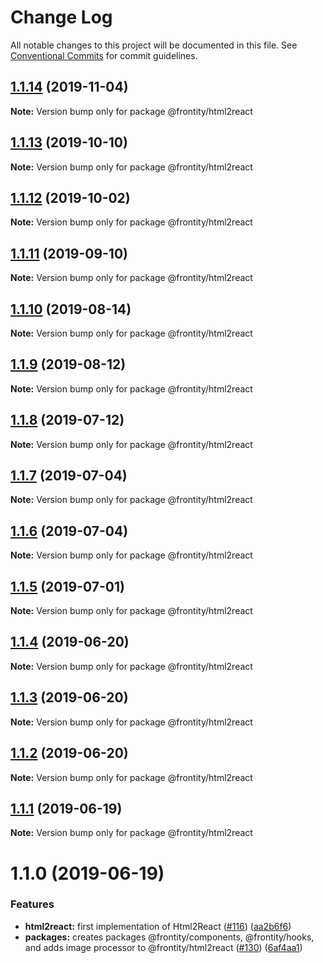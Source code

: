 # Change Log

All notable changes to this project will be documented in this file.
See [Conventional Commits](https://conventionalcommits.org) for commit guidelines.

## [1.1.14](https://github.com/frontity/frontity/compare/@frontity/html2react@1.1.13...@frontity/html2react@1.1.14) (2019-11-04)

**Note:** Version bump only for package @frontity/html2react





## [1.1.13](https://github.com/frontity/frontity/compare/@frontity/html2react@1.1.12...@frontity/html2react@1.1.13) (2019-10-10)

**Note:** Version bump only for package @frontity/html2react





## [1.1.12](https://github.com/frontity/frontity/compare/@frontity/html2react@1.1.11...@frontity/html2react@1.1.12) (2019-10-02)

**Note:** Version bump only for package @frontity/html2react





## [1.1.11](https://github.com/frontity/frontity/compare/@frontity/html2react@1.1.10...@frontity/html2react@1.1.11) (2019-09-10)

**Note:** Version bump only for package @frontity/html2react





## [1.1.10](https://github.com/frontity/frontity/compare/@frontity/html2react@1.1.9...@frontity/html2react@1.1.10) (2019-08-14)

**Note:** Version bump only for package @frontity/html2react





## [1.1.9](https://github.com/frontity/frontity/compare/@frontity/html2react@1.1.8...@frontity/html2react@1.1.9) (2019-08-12)

**Note:** Version bump only for package @frontity/html2react





## [1.1.8](https://github.com/frontity/frontity/compare/@frontity/html2react@1.1.7...@frontity/html2react@1.1.8) (2019-07-12)

**Note:** Version bump only for package @frontity/html2react





## [1.1.7](https://github.com/frontity/frontity/compare/@frontity/html2react@1.1.6...@frontity/html2react@1.1.7) (2019-07-04)

**Note:** Version bump only for package @frontity/html2react





## [1.1.6](https://github.com/frontity/frontity/compare/@frontity/html2react@1.1.5...@frontity/html2react@1.1.6) (2019-07-04)

**Note:** Version bump only for package @frontity/html2react





## [1.1.5](https://github.com/frontity/frontity/compare/@frontity/html2react@1.1.4...@frontity/html2react@1.1.5) (2019-07-01)

**Note:** Version bump only for package @frontity/html2react





## [1.1.4](https://github.com/frontity/frontity/compare/@frontity/html2react@1.1.3...@frontity/html2react@1.1.4) (2019-06-20)

**Note:** Version bump only for package @frontity/html2react





## [1.1.3](https://github.com/frontity/frontity/compare/@frontity/html2react@1.1.2...@frontity/html2react@1.1.3) (2019-06-20)

**Note:** Version bump only for package @frontity/html2react





## [1.1.2](https://github.com/frontity/frontity/compare/@frontity/html2react@1.1.1...@frontity/html2react@1.1.2) (2019-06-20)

**Note:** Version bump only for package @frontity/html2react





## [1.1.1](https://github.com/frontity/frontity/compare/@frontity/html2react@1.1.0...@frontity/html2react@1.1.1) (2019-06-19)

**Note:** Version bump only for package @frontity/html2react





# 1.1.0 (2019-06-19)


### Features

* **html2react:** first implementation of Html2React ([#116](https://github.com/frontity/frontity/issues/116)) ([aa2b6f6](https://github.com/frontity/frontity/commit/aa2b6f6))
* **packages:** creates packages @frontity/components, @frontity/hooks, and adds image processor to @frontity/html2react ([#130](https://github.com/frontity/frontity/issues/130)) ([6af4aa1](https://github.com/frontity/frontity/commit/6af4aa1))
